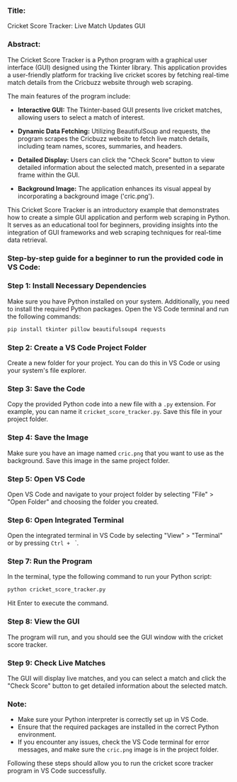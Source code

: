 ### Title:
Cricket Score Tracker: Live Match Updates GUI

### Abstract:
The Cricket Score Tracker is a Python program with a graphical user interface (GUI) designed using the Tkinter library. This application provides a user-friendly platform for tracking live cricket scores by fetching real-time match details from the Cricbuzz website through web scraping.

The main features of the program include:

- **Interactive GUI:** The Tkinter-based GUI presents live cricket matches, allowing users to select a match of interest.
  
- **Dynamic Data Fetching:** Utilizing BeautifulSoup and requests, the program scrapes the Cricbuzz website to fetch live match details, including team names, scores, summaries, and headers.
  
- **Detailed Display:** Users can click the "Check Score" button to view detailed information about the selected match, presented in a separate frame within the GUI.
  
- **Background Image:** The application enhances its visual appeal by incorporating a background image ('cric.png').

This Cricket Score Tracker is an introductory example that demonstrates how to create a simple GUI application and perform web scraping in Python. It serves as an educational tool for beginners, providing insights into the integration of GUI frameworks and web scraping techniques for real-time data retrieval.

### Step-by-step guide for a beginner to run the provided code in VS Code:

### Step 1: Install Necessary Dependencies
Make sure you have Python installed on your system. Additionally, you need to install the required Python packages. Open the VS Code terminal and run the following commands:

```bash
pip install tkinter pillow beautifulsoup4 requests
```

### Step 2: Create a VS Code Project Folder
Create a new folder for your project. You can do this in VS Code or using your system's file explorer.

### Step 3: Save the Code
Copy the provided Python code into a new file with a `.py` extension. For example, you can name it `cricket_score_tracker.py`. Save this file in your project folder.

### Step 4: Save the Image
Make sure you have an image named `cric.png` that you want to use as the background. Save this image in the same project folder.

### Step 5: Open VS Code
Open VS Code and navigate to your project folder by selecting "File" > "Open Folder" and choosing the folder you created.

### Step 6: Open Integrated Terminal
Open the integrated terminal in VS Code by selecting "View" > "Terminal" or by pressing `Ctrl + ` `.

### Step 7: Run the Program
In the terminal, type the following command to run your Python script:

```bash
python cricket_score_tracker.py
```

Hit Enter to execute the command.

### Step 8: View the GUI
The program will run, and you should see the GUI window with the cricket score tracker.

### Step 9: Check Live Matches
The GUI will display live matches, and you can select a match and click the "Check Score" button to get detailed information about the selected match.

### Note:
- Make sure your Python interpreter is correctly set up in VS Code.
- Ensure that the required packages are installed in the correct Python environment.
- If you encounter any issues, check the VS Code terminal for error messages, and make sure the `cric.png` image is in the project folder.

Following these steps should allow you to run the cricket score tracker program in VS Code successfully.
